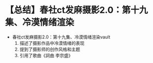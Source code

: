 # 【总结】春社ct发麻摄影2.0：第十九集、冷漠情绪渲染

-   春社ct发麻摄影2.0：第十九集、冷漠情绪渲染vault
    1.  描述了摄影作品中冷漠情绪的表现
    2.  提到了摄影师的创作风格和主题
    3.  引用了歌曲《詞曲 李宗盛》